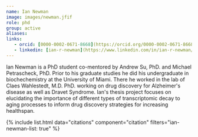 ```yaml
---
name: Ian Newman
image: images/newman.jfif
role: phd
group: active
aliases:
links:
   - orcid: [0000-0002-0671-8668](https://orcid.org/0000-0002-0671-8668)
   - linkedin: [ian-r-newman](https://www.linkedin.com/in/ian-r-newman/)
---
```


Ian Newman is a PhD student co-mentored by Andrew Su, PhD. and Michael Petrascheck, PhD.
Prior to his graduate studies he did his undergraduate in biochechemistry at the University of Miami.
There he worked in the lab of Claes Wahlestedt, M.D. PhD. working on drug discovery for Alzheimer's disease as well as Dravet Syndrome.
Ian's thesis project focuses on elucidating the importance of different types of transcriptomic decay to aging processes to inform drug discovery strategies for increasing healthspan.



{% include list.html data="citations" component="citation" filters="ian-newman-list: true" %}
